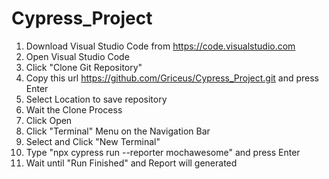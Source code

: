 # Cypress_Project

1. Download Visual Studio Code from https://code.visualstudio.com
2. Open Visual Studio Code
3. Click "Clone Git Repository"
4. Copy this url https://github.com/Griceus/Cypress_Project.git and press Enter
5. Select Location to save repository
6. Wait the Clone Process
7. Click Open
8. Click "Terminal" Menu on the Navigation Bar
9. Select and Click "New Terminal"
10. Type "npx cypress run --reporter mochawesome" and press Enter
11. Wait until "Run Finished" and Report will generated
